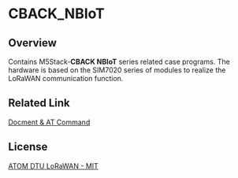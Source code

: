 # CBACK_NBIoT

## Overview

Contains M5Stack-**CBACK NBIoT** series related case programs. The hardware is based on the SIM7020 series of modules to realize the LoRaWAN communication function.

## Related Link

[Docment & AT Command](https://docs.m5stack.com/en/hat/c_back_nbiot)

## License

[ATOM DTU LoRaWAN - MIT](LICENSE)

